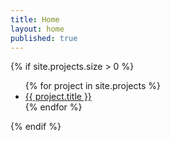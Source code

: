 ```yaml
---
title: Home
layout: home
published: true
---
```

{% if site.projects.size > 0 %}
<ul>
  {% for project in site.projects %}
    <li class="project">
      <a href="{{ project.url }}">{{ project.title }}</a>
    </li>
  {% endfor %}
</ul>
{% endif %}